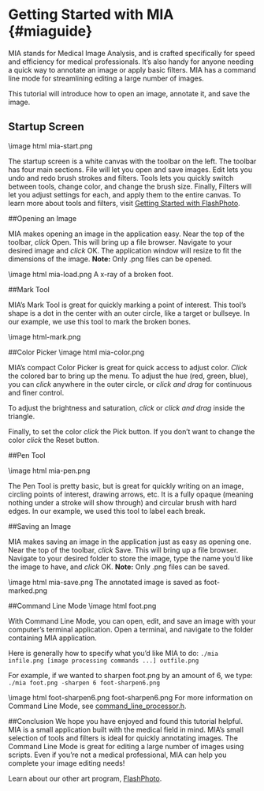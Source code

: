 Getting Started with MIA {#miaguide}
===========


MIA stands for Medical Image Analysis, and is crafted specifically for speed and efficiency for medical professionals. It’s also handy for anyone needing a quick way to annotate an image or apply basic filters. MIA has a command line mode for streamlining editing a large number of images.

This tutorial will introduce how to open an image, annotate it, and save the image.


## Startup Screen ###


\image html mia-start.png

The startup screen is a white canvas with the toolbar on the left. The toolbar has four main sections. File will let you open and save images. Edit lets you undo and redo brush strokes and filters. Tools lets you quickly switch between tools, change color, and change the brush size. Finally, Filters will let you adjust settings for each, and apply them to the entire canvas. To learn more about tools and filters, visit [Getting Started with FlashPhoto](flashphotoguide.html).

##Opening an Image

MIA makes opening an image in the application easy. Near the top of the toolbar, *click* Open. This will bring up a file browser. Navigate to your desired image and *click* OK. The application window will resize to fit the dimensions of the image. **Note:** Only .png files can be opened.

\image html mia-load.png A x-ray of a broken foot.

##Mark Tool

MIA’s Mark Tool is great for quickly marking a point of interest. This tool’s shape is a dot in the center with an outer circle, like a target or bullseye. In our example, we use this tool to mark the broken bones.  

\image html-mark.png

##Color Picker
\image html mia-color.png

MIA’s compact Color Picker is great for quick access to adjust color. *Click* the colored bar to bring up the menu. To adjust the hue (red, green, blue), you can *click* anywhere in the outer circle, or *click and drag* for continuous and finer control.

To adjust the brightness and saturation, *click* or *click and drag* inside the triangle.

Finally, to set the color *click* the Pick button. If you don’t want to change the color *click* the Reset button.


##Pen Tool

\image html mia-pen.png

The Pen Tool is pretty basic, but is great for quickly writing on an image, circling points of interest, drawing arrows, etc. It is a fully opaque (meaning nothing under a stroke will show through) and circular brush with hard edges. In our example, we used this tool to label each break.

##Saving an Image

MIA makes saving an image in the application just as easy as opening one. Near the top of the toolbar, *click* Save. This will bring up a file browser. Navigate to your desired folder to store the image, type the name you’d like the image to have, and *click* OK. **Note:** Only .png files can be saved.

\image html mia-save.png The annotated image is saved as foot-marked.png

##Command Line Mode
\image html foot.png

With Command Line Mode, you can open, edit, and save an image with your computer’s terminal application. Open a terminal, and navigate to the folder containing MIA application.

Here is generally how to specify what you’d like MIA to do: `./mia infile.png [image processing commands ...] outfile.png`

For example, if we wanted to sharpen foot.png by an amount of 6, we type:
`./mia foot.png -sharpen 6 foot-sharpen6.png`

\image html foot-sharpen6.png foot-sharpen6.png
For more information on Command Line Mode, see [command_line_processor.h](classimage__tools_1_1CommandLineProcessor.html).

##Conclusion
We hope you have enjoyed and found this tutorial helpful. MIA is a small application built with the medical field in mind. MIA’s small selection of tools and filters is ideal for quickly annotating images. The Command Line Mode is great for editing a large number of images using scripts. Even if you’re not a medical professional, MIA can help you complete your image editing needs!

Learn about our other art program, [FlashPhoto](flashphotoguide.html).
